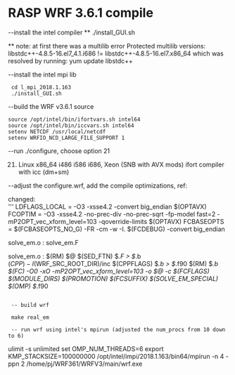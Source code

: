 # RASP WRF 3.6.1 compile

--install the intel compiler ** 
  ./install_GUI.sh   
   
  ** note: at first there was a multilib error 
   Protected multilib versions: libstdc++-4.8.5-16.el7_4.1.i686 != libstdc++-4.8.5-16.el7.x86_64 
   which was resolved by running: yum update libstdc++ 
    
 --install the intel mpi lib  
```
 cd l_mpi_2018.1.163   
 ./install_GUI.sh 
```

 --build the WRF v3.6.1 source 
 ```
 source /opt/intel/bin/ifortvars.sh intel64 
 source /opt/intel/bin/iccvars.sh intel64 
 setenv NETCDF /usr/local/netcdf 
 setenv WRFIO_NCD_LARGE_FILE_SUPPORT 1 
 ```
  
 --run ./configure, choose option 21 
 
   21.  Linux x86_64 i486 i586 i686, Xeon (SNB with AVX mods) ifort compiler with icc  (dm+sm) 
    
 --adjust the configure.wrf, add the compile optimizations, ref:  
 
 changed:  
 '''
 LDFLAGS_LOCAL   =       -O3 -xsse4.2 -convert big_endian $(OPTAVX) 
 FCOPTIM         =       -O3 -xsse4.2 -no-prec-div -no-prec-sqrt -fp-model fast=2 -mP2OPT_vec_xform_level=103 -qoverride-limits $(OPTAVX) 
 FCBASEOPTS      =       $(FCBASEOPTS_NO_G) -FR -cm -w -I. $(FCDEBUG) -convert big_endian 
  
  
solve_em.o : solve_em.F 
 
 
solve_em.o : 
	$(RM) $@ 
	$(SED_FTN) $*.F > $*.b  
	$(CPP) -I$(WRF_SRC_ROOT_DIR)/inc $(CPPFLAGS) $*.b  > $*.f90 
	$(RM) $*.b 
	$(FC) -O0 -xO -mP2OPT_vec_xform_level=103 -o $@ -c $(FCFLAGS) $(MODULE_DIRS) $(PROMOTION) $(FCSUFFIX) $(SOLVE_EM_SPECIAL) $(OMP) $*.f90 
```

 -- build wrf 
 
 make real_em 
  
 -- run wrf using intel's mpirun (adjusted the num_procs from 10 down to 6) 
 ```
ulimit -s unlimited 
set OMP_NUM_THREADS=6 
export KMP_STACKSIZE=100000000 
/opt/intel/impi/2018.1.163/bin64/mpirun -n 4 -ppn 2 /home/pj/WRF361/WRFV3/main/wrf.exe 
```
